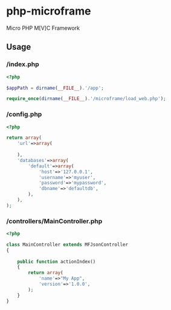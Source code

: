 php-microframe
==============

Micro PHP M[V]C Framework

## Usage

### /index.php

```php
<?php

$appPath = dirname(__FILE__).'/app';

require_once(dirname(__FILE__).'/microframe/load_web.php');

```

### /config.php

```php
<?php

return array(
	'url'=>array(
	
	),
	'databases'=>array(
		'default'=>array(
			'host'=>'127.0.0.1',
			'username'=>'myuser',
			'password'=>'mypassword',
			'dbname'=>'defaultdb',
		),
	),
);

```

### /controllers/MainController.php

```php
<?php

class MainController extends MFJsonController
{
	
	public function actionIndex()
	{
		return array(
			'name'=>"My App",
			'version'=>'1.0.0',
		);
	}
}

```

